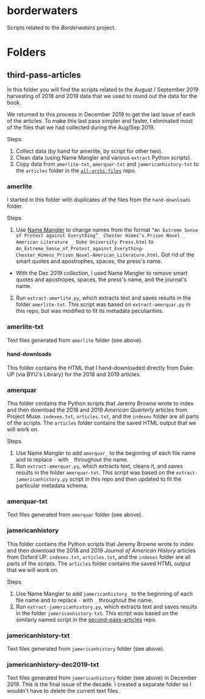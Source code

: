 # borderwaters
Scripts related to the _Borderwaters_ project.

# Folders
## third-pass-articles
In this folder you will find the scripts related to the August / September 2019 harvesting of 2018 and 2019 data that we used to round out the data for the book. 

We returned to this process in December 2019 to get the last issue of each of the articles. To make this last pass simpler and faster, I eliminated most of the files that we had collected during the Aug/Sep 2019.

Steps
1. Collect data (by hand for amerlite, by script for other two).
2. Clean data (using Name Mangler and various `extract` Python scripts).
3. Copy data from `amerlite-txt`, `amerquar-txt` and `jamericanhistory-txt` to the `articles` folder in the [`all-archi-files`](https://github.com/briancroxall/all-archi-files) repo.

### amerlite
I started in this folder with duplicates of the files from the `hand-downloads` folder.

Steps
1. Use [Name Mangler](https://manytricks.com/namemangler/) to change names from the format `“An Extreme Sense of Protest against Everything”_ Chester Himes’s Prison Novel _ American Literature _ Duke University Press.html` to `An_Extreme_Sense_of_Protest_against_Everything-Chester_Himess_Prison_Novel-American_Literature.html`. Got rid of the smart quotes and apostrophes, spaces, the press's name.
	
  * With the Dec 2019 collection, I used Name Mangler to remove smart quotes and apostropes, spaces, the press's name, and the journal's name.
2. Run `extract-amerlite.py`, which extracts text and saves results in the folder `amerlite-txt`. This script was based on  `extract-amerquar.py` in this repo, but was modified to fit its metadata peculiarities.

### amerlite-txt
Text files generated from `amerlite` folder (see above).

#### hand-downloads
This folder contains the HTML that I hand-downloaded directly from Duke UP (via BYU's Library) for the 2018 and 2019 articles. 

### amerquar
This folder contains the Python scripts that Jeremy Browne wrote to index and then download the 2018 and 2019 _American Quarterly_ articles from Project Muse. `indexes.txt`, `articles.txt`, and the `indexes` folder are all parts of the scripts. The `articles` folder contains the saved HTML output that we will work on.

Steps
1. Use Name Mangler to add `amerquar_` to the beginning of each file name and to replace `-` with `_` throughout the name.
2. Run `extract-amerquar.py`, which extracts text, cleans it, and saves results in the folder `amerquar-txt`. This script was based on the `extract-jamericanhistory.py` script in this repo and then updated to fit the particular metadata schema.

### amerquar-txt
Text files generated from `amerquar` folder (see above).

### jamericanhistory
This folder contains the Python scripts that Jeremy Browne wrote to index and then download the 2018 and 2019 _Journal of American History_ articles from Oxford UP. `indexes.txt`, `articles.txt`, and the `indexes` folder are all parts of the scripts. The `articles` folder contains the saved HTML output that we will work on.

Steps
1. Use Name Mangler to add `jamericanhistory_` to the beginning of each file name and to replace `-` with `_` throughout the name.
2. Run `extract-jamericanhistory.py`, which extracts text and saves results in the folder `jamericanhistory-txt`. This script was based on the similarly named script in the [second-pass-articles](https://github.com/briancroxall/second-pass-articles) repo.

### jamericanhistory-txt
Text files generated from `jamericanhistory` folder (see above).

### jamericanhistory-dec2019-txt
Text files generated from `jamericanhistory` folder (see above) in December 2019. This is the final issue of the decade. I created a separate folder so I wouldn't have to delete the current text files. 
